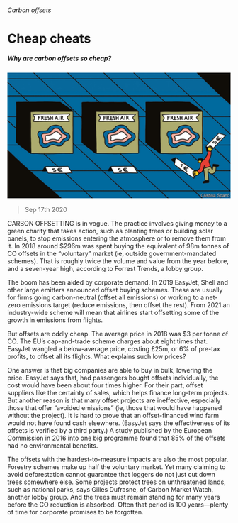 ###### Carbon offsets

# Cheap cheats 

##### Why are carbon offsets so cheap? 

![image](images/20200919_SRD003_0.jpg) 

> Sep 17th 2020 

CARBON OFFSETTING is in vogue. The practice involves giving money to a green charity that takes action, such as planting trees or building solar panels, to stop emissions entering the atmosphere or to remove them from it. In 2018 around $296m was spent buying the equivalent of 98m tonnes of CO offsets in the “voluntary” market (ie, outside government-mandated schemes). That is roughly twice the volume and value from the year before, and a seven-year high, according to Forrest Trends, a lobby group.

The boom has been aided by corporate demand. In 2019 EasyJet, Shell and other large emitters announced offset buying schemes. These are usually for firms going carbon-neutral (offset all emissions) or working to a net-zero emissions target (reduce emissions, then offset the rest). From 2021 an industry-wide scheme will mean that airlines start offsetting some of the growth in emissions from flights.


But offsets are oddly cheap. The average price in 2018 was $3 per tonne of CO. The EU’s cap-and-trade scheme charges about eight times that. EasyJet wangled a below-average price, costing £25m, or 6% of pre-tax profits, to offset all its flights. What explains such low prices?

One answer is that big companies are able to buy in bulk, lowering the price. EasyJet says that, had passengers bought offsets individually, the cost would have been about four times higher. For their part, offset suppliers like the certainty of sales, which helps finance long-term projects. But another reason is that many offset projects are ineffective, especially those that offer “avoided emissions” (ie, those that would have happened without the project). It is hard to prove that an offset-financed wind farm would not have found cash elsewhere. (EasyJet says the effectiveness of its offsets is verified by a third party.) A study published by the European Commission in 2016 into one big programme found that 85% of the offsets had no environmental benefits.

The offsets with the hardest-to-measure impacts are also the most popular. Forestry schemes make up half the voluntary market. Yet many claiming to avoid deforestation cannot guarantee that loggers do not just cut down trees somewhere else. Some projects protect trees on unthreatened lands, such as national parks, says Gilles Dufrasne, of Carbon Market Watch, another lobby group. And the trees must remain standing for many years before the CO reduction is absorbed. Often that period is 100 years—plenty of time for corporate promises to be forgotten.

